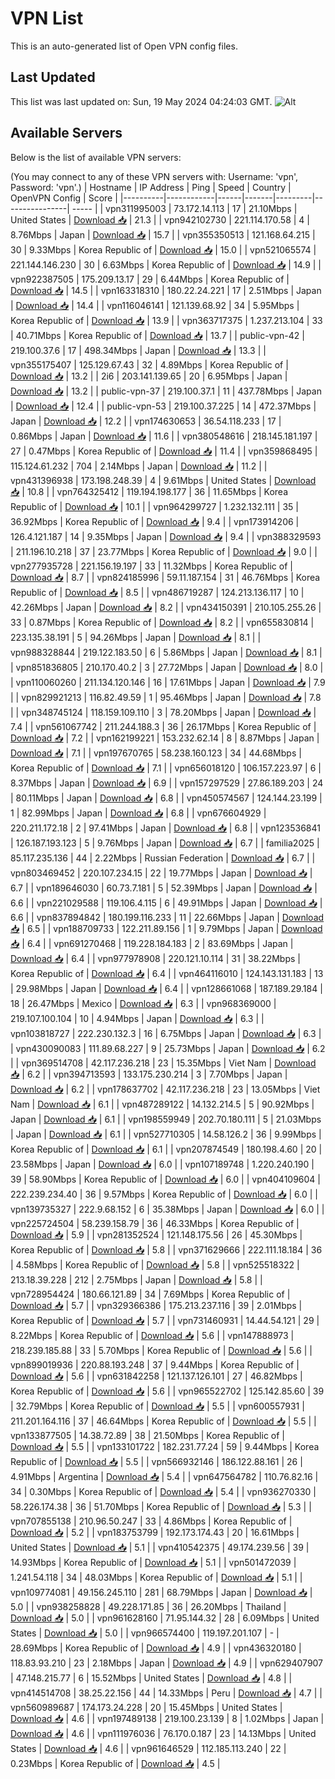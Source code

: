 # VPN List

This is an auto-generated list of Open VPN config files.

## Last Updated

This list was last updated on: Sun, 19 May 2024 04:24:03 GMT.
![Alt](https://repobeats.axiom.co/api/embed/186b98318ef1479477931607c1ad7d823f12451f.svg "Repobeats analytics image")

## Available Servers

Below is the list of available VPN servers:

(You may connect to any of these VPN servers with: Username: 'vpn', Password: 'vpn'.)
| Hostname | IP Address | Ping | Speed | Country | OpenVPN Config | Score |
|----------|------------|------|-------|---------|----------------| ----- |
| vpn311995003 | 73.172.14.113 | 17 | 21.10Mbps | United States | [Download 📥](./configs/server_0_US.ovpn) | 21.3 |
| vpn942102730 | 221.114.170.58 | 4 | 8.76Mbps | Japan | [Download 📥](./configs/server_1_JP.ovpn) | 15.7 |
| vpn355350513 | 121.168.64.215 | 30 | 9.33Mbps | Korea Republic of | [Download 📥](./configs/server_2_KR.ovpn) | 15.0 |
| vpn521065574 | 221.144.146.230 | 30 | 6.63Mbps | Korea Republic of | [Download 📥](./configs/server_3_KR.ovpn) | 14.9 |
| vpn922387505 | 175.209.13.17 | 29 | 6.44Mbps | Korea Republic of | [Download 📥](./configs/server_4_KR.ovpn) | 14.5 |
| vpn163318310 | 180.22.24.221 | 17 | 2.51Mbps | Japan | [Download 📥](./configs/server_5_JP.ovpn) | 14.4 |
| vpn116046141 | 121.139.68.92 | 34 | 5.95Mbps | Korea Republic of | [Download 📥](./configs/server_6_KR.ovpn) | 13.9 |
| vpn363717375 | 1.237.213.104 | 33 | 40.71Mbps | Korea Republic of | [Download 📥](./configs/server_7_KR.ovpn) | 13.7 |
| public-vpn-42 | 219.100.37.6 | 17 | 498.34Mbps | Japan | [Download 📥](./configs/server_8_JP.ovpn) | 13.3 |
| vpn355175407 | 125.129.67.43 | 32 | 4.89Mbps | Korea Republic of | [Download 📥](./configs/server_9_KR.ovpn) | 13.2 |
| 2i6 | 203.141.139.65 | 20 | 6.95Mbps | Japan | [Download 📥](./configs/server_10_JP.ovpn) | 13.2 |
| public-vpn-37 | 219.100.37.1 | 11 | 437.78Mbps | Japan | [Download 📥](./configs/server_11_JP.ovpn) | 12.4 |
| public-vpn-53 | 219.100.37.225 | 14 | 472.37Mbps | Japan | [Download 📥](./configs/server_12_JP.ovpn) | 12.2 |
| vpn174630653 | 36.54.118.233 | 17 | 0.86Mbps | Japan | [Download 📥](./configs/server_13_JP.ovpn) | 11.6 |
| vpn380548616 | 218.145.181.197 | 27 | 0.47Mbps | Korea Republic of | [Download 📥](./configs/server_14_KR.ovpn) | 11.4 |
| vpn359868495 | 115.124.61.232 | 704 | 2.14Mbps | Japan | [Download 📥](./configs/server_15_JP.ovpn) | 11.2 |
| vpn431396938 | 173.198.248.39 | 4 | 9.61Mbps | United States | [Download 📥](./configs/server_16_US.ovpn) | 10.8 |
| vpn764325412 | 119.194.198.177 | 36 | 11.65Mbps | Korea Republic of | [Download 📥](./configs/server_17_KR.ovpn) | 10.1 |
| vpn964299727 | 1.232.132.111 | 35 | 36.92Mbps | Korea Republic of | [Download 📥](./configs/server_18_KR.ovpn) | 9.4 |
| vpn173914206 | 126.4.121.187 | 14 | 9.35Mbps | Japan | [Download 📥](./configs/server_19_JP.ovpn) | 9.4 |
| vpn388329593 | 211.196.10.218 | 37 | 23.77Mbps | Korea Republic of | [Download 📥](./configs/server_20_KR.ovpn) | 9.0 |
| vpn277935728 | 221.156.19.197 | 33 | 11.32Mbps | Korea Republic of | [Download 📥](./configs/server_21_KR.ovpn) | 8.7 |
| vpn824185996 | 59.11.187.154 | 31 | 46.76Mbps | Korea Republic of | [Download 📥](./configs/server_22_KR.ovpn) | 8.5 |
| vpn486719287 | 124.213.136.117 | 10 | 42.26Mbps | Japan | [Download 📥](./configs/server_23_JP.ovpn) | 8.2 |
| vpn434150391 | 210.105.255.26 | 33 | 0.87Mbps | Korea Republic of | [Download 📥](./configs/server_24_KR.ovpn) | 8.2 |
| vpn655830814 | 223.135.38.191 | 5 | 94.26Mbps | Japan | [Download 📥](./configs/server_25_JP.ovpn) | 8.1 |
| vpn988328844 | 219.122.183.50 | 6 | 5.86Mbps | Japan | [Download 📥](./configs/server_26_JP.ovpn) | 8.1 |
| vpn851836805 | 210.170.40.2 | 3 | 27.72Mbps | Japan | [Download 📥](./configs/server_27_JP.ovpn) | 8.0 |
| vpn110060260 | 211.134.120.146 | 16 | 17.61Mbps | Japan | [Download 📥](./configs/server_28_JP.ovpn) | 7.9 |
| vpn829921213 | 116.82.49.59 | 1 | 95.46Mbps | Japan | [Download 📥](./configs/server_29_JP.ovpn) | 7.8 |
| vpn348745124 | 118.159.109.110 | 3 | 78.20Mbps | Japan | [Download 📥](./configs/server_30_JP.ovpn) | 7.4 |
| vpn561067742 | 211.244.188.3 | 36 | 26.17Mbps | Korea Republic of | [Download 📥](./configs/server_31_KR.ovpn) | 7.2 |
| vpn162199221 | 153.232.62.14 | 8 | 8.87Mbps | Japan | [Download 📥](./configs/server_32_JP.ovpn) | 7.1 |
| vpn197670765 | 58.238.160.123 | 34 | 44.68Mbps | Korea Republic of | [Download 📥](./configs/server_33_KR.ovpn) | 7.1 |
| vpn656018120 | 106.157.223.97 | 6 | 8.37Mbps | Japan | [Download 📥](./configs/server_34_JP.ovpn) | 6.9 |
| vpn157297529 | 27.86.189.203 | 24 | 80.11Mbps | Japan | [Download 📥](./configs/server_35_JP.ovpn) | 6.8 |
| vpn450574567 | 124.144.23.199 | 1 | 82.99Mbps | Japan | [Download 📥](./configs/server_36_JP.ovpn) | 6.8 |
| vpn676604929 | 220.211.172.18 | 2 | 97.41Mbps | Japan | [Download 📥](./configs/server_37_JP.ovpn) | 6.8 |
| vpn123536841 | 126.187.193.123 | 5 | 9.76Mbps | Japan | [Download 📥](./configs/server_38_JP.ovpn) | 6.7 |
| familia2025 | 85.117.235.136 | 44 | 2.22Mbps | Russian Federation | [Download 📥](./configs/server_39_RU.ovpn) | 6.7 |
| vpn803469452 | 220.107.234.15 | 22 | 19.77Mbps | Japan | [Download 📥](./configs/server_40_JP.ovpn) | 6.7 |
| vpn189646030 | 60.73.7.181 | 5 | 52.39Mbps | Japan | [Download 📥](./configs/server_41_JP.ovpn) | 6.6 |
| vpn221029588 | 119.106.4.115 | 6 | 49.91Mbps | Japan | [Download 📥](./configs/server_42_JP.ovpn) | 6.6 |
| vpn837894842 | 180.199.116.233 | 11 | 22.66Mbps | Japan | [Download 📥](./configs/server_43_JP.ovpn) | 6.5 |
| vpn188709733 | 122.211.89.156 | 1 | 9.79Mbps | Japan | [Download 📥](./configs/server_44_JP.ovpn) | 6.4 |
| vpn691270468 | 119.228.184.183 | 2 | 83.69Mbps | Japan | [Download 📥](./configs/server_45_JP.ovpn) | 6.4 |
| vpn977978908 | 220.121.10.114 | 31 | 38.22Mbps | Korea Republic of | [Download 📥](./configs/server_46_KR.ovpn) | 6.4 |
| vpn464116010 | 124.143.131.183 | 13 | 29.98Mbps | Japan | [Download 📥](./configs/server_47_JP.ovpn) | 6.4 |
| vpn128661068 | 187.189.29.184 | 18 | 26.47Mbps | Mexico | [Download 📥](./configs/server_48_MX.ovpn) | 6.3 |
| vpn968369000 | 219.107.100.104 | 10 | 4.94Mbps | Japan | [Download 📥](./configs/server_49_JP.ovpn) | 6.3 |
| vpn103818727 | 222.230.132.3 | 16 | 6.75Mbps | Japan | [Download 📥](./configs/server_50_JP.ovpn) | 6.3 |
| vpn430090083 | 111.89.68.227 | 9 | 25.73Mbps | Japan | [Download 📥](./configs/server_51_JP.ovpn) | 6.2 |
| vpn369514708 | 42.117.236.218 | 23 | 15.35Mbps | Viet Nam | [Download 📥](./configs/server_52_VN.ovpn) | 6.2 |
| vpn394713593 | 133.175.230.214 | 3 | 7.70Mbps | Japan | [Download 📥](./configs/server_53_JP.ovpn) | 6.2 |
| vpn178637702 | 42.117.236.218 | 23 | 13.05Mbps | Viet Nam | [Download 📥](./configs/server_54_VN.ovpn) | 6.1 |
| vpn487289122 | 14.132.214.5 | 5 | 90.92Mbps | Japan | [Download 📥](./configs/server_55_JP.ovpn) | 6.1 |
| vpn198559949 | 202.70.180.111 | 5 | 21.03Mbps | Japan | [Download 📥](./configs/server_56_JP.ovpn) | 6.1 |
| vpn527710305 | 14.58.126.2 | 36 | 9.99Mbps | Korea Republic of | [Download 📥](./configs/server_57_KR.ovpn) | 6.1 |
| vpn207874549 | 180.198.4.60 | 20 | 23.58Mbps | Japan | [Download 📥](./configs/server_58_JP.ovpn) | 6.0 |
| vpn107189748 | 1.220.240.190 | 39 | 58.90Mbps | Korea Republic of | [Download 📥](./configs/server_59_KR.ovpn) | 6.0 |
| vpn404109604 | 222.239.234.40 | 36 | 9.57Mbps | Korea Republic of | [Download 📥](./configs/server_60_KR.ovpn) | 6.0 |
| vpn139735327 | 222.9.68.152 | 6 | 35.38Mbps | Japan | [Download 📥](./configs/server_61_JP.ovpn) | 6.0 |
| vpn225724504 | 58.239.158.79 | 36 | 46.33Mbps | Korea Republic of | [Download 📥](./configs/server_62_KR.ovpn) | 5.9 |
| vpn281352524 | 121.148.175.56 | 26 | 45.30Mbps | Korea Republic of | [Download 📥](./configs/server_63_KR.ovpn) | 5.8 |
| vpn371629666 | 222.111.18.184 | 36 | 4.58Mbps | Korea Republic of | [Download 📥](./configs/server_64_KR.ovpn) | 5.8 |
| vpn525518322 | 213.18.39.228 | 212 | 2.75Mbps | Japan | [Download 📥](./configs/server_65_JP.ovpn) | 5.8 |
| vpn728954424 | 180.66.121.89 | 34 | 7.69Mbps | Korea Republic of | [Download 📥](./configs/server_66_KR.ovpn) | 5.7 |
| vpn329366386 | 175.213.237.116 | 39 | 2.01Mbps | Korea Republic of | [Download 📥](./configs/server_67_KR.ovpn) | 5.7 |
| vpn731460931 | 14.44.54.121 | 29 | 8.22Mbps | Korea Republic of | [Download 📥](./configs/server_68_KR.ovpn) | 5.6 |
| vpn147888973 | 218.239.185.88 | 33 | 5.70Mbps | Korea Republic of | [Download 📥](./configs/server_69_KR.ovpn) | 5.6 |
| vpn899019936 | 220.88.193.248 | 37 | 9.44Mbps | Korea Republic of | [Download 📥](./configs/server_70_KR.ovpn) | 5.6 |
| vpn631842258 | 121.137.126.101 | 27 | 46.82Mbps | Korea Republic of | [Download 📥](./configs/server_71_KR.ovpn) | 5.6 |
| vpn965522702 | 125.142.85.60 | 39 | 32.79Mbps | Korea Republic of | [Download 📥](./configs/server_72_KR.ovpn) | 5.5 |
| vpn600557931 | 211.201.164.116 | 37 | 46.64Mbps | Korea Republic of | [Download 📥](./configs/server_73_KR.ovpn) | 5.5 |
| vpn133877505 | 14.38.72.89 | 38 | 21.50Mbps | Korea Republic of | [Download 📥](./configs/server_74_KR.ovpn) | 5.5 |
| vpn133101722 | 182.231.77.24 | 59 | 9.44Mbps | Korea Republic of | [Download 📥](./configs/server_75_KR.ovpn) | 5.5 |
| vpn566932146 | 186.122.88.161 | 26 | 4.91Mbps | Argentina | [Download 📥](./configs/server_76_AR.ovpn) | 5.4 |
| vpn647564782 | 110.76.82.16 | 34 | 0.30Mbps | Korea Republic of | [Download 📥](./configs/server_77_KR.ovpn) | 5.4 |
| vpn936270330 | 58.226.174.38 | 36 | 51.70Mbps | Korea Republic of | [Download 📥](./configs/server_78_KR.ovpn) | 5.3 |
| vpn707855138 | 210.96.50.247 | 33 | 4.86Mbps | Korea Republic of | [Download 📥](./configs/server_79_KR.ovpn) | 5.2 |
| vpn183753799 | 192.173.174.43 | 20 | 16.61Mbps | United States | [Download 📥](./configs/server_80_US.ovpn) | 5.1 |
| vpn410542375 | 49.174.239.56 | 39 | 14.93Mbps | Korea Republic of | [Download 📥](./configs/server_81_KR.ovpn) | 5.1 |
| vpn501472039 | 1.241.54.118 | 34 | 48.03Mbps | Korea Republic of | [Download 📥](./configs/server_82_KR.ovpn) | 5.1 |
| vpn109774081 | 49.156.245.110 | 281 | 68.79Mbps | Japan | [Download 📥](./configs/server_83_JP.ovpn) | 5.0 |
| vpn938258828 | 49.228.171.85 | 36 | 26.20Mbps | Thailand | [Download 📥](./configs/server_84_TH.ovpn) | 5.0 |
| vpn961628160 | 71.95.144.32 | 28 | 6.09Mbps | United States | [Download 📥](./configs/server_85_US.ovpn) | 5.0 |
| vpn966574400 | 119.197.201.107 | - | 28.69Mbps | Korea Republic of | [Download 📥](./configs/server_86_KR.ovpn) | 4.9 |
| vpn436320180 | 118.83.93.210 | 23 | 2.18Mbps | Japan | [Download 📥](./configs/server_87_JP.ovpn) | 4.9 |
| vpn629407907 | 47.148.215.77 | 6 | 15.52Mbps | United States | [Download 📥](./configs/server_88_US.ovpn) | 4.8 |
| vpn414514708 | 38.25.22.156 | 44 | 14.33Mbps | Peru | [Download 📥](./configs/server_89_PE.ovpn) | 4.7 |
| vpn560989687 | 174.173.24.228 | 20 | 15.45Mbps | United States | [Download 📥](./configs/server_90_US.ovpn) | 4.6 |
| vpn197489138 | 219.100.23.139 | 8 | 1.02Mbps | Japan | [Download 📥](./configs/server_91_JP.ovpn) | 4.6 |
| vpn111976036 | 76.170.0.187 | 23 | 14.13Mbps | United States | [Download 📥](./configs/server_92_US.ovpn) | 4.6 |
| vpn961646529 | 112.185.113.240 | 22 | 0.23Mbps | Korea Republic of | [Download 📥](./configs/server_93_KR.ovpn) | 4.5 |
